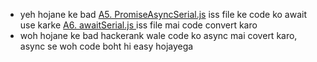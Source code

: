 * yeh hojane ke bad <a href="https://github.com/sumitsantape30/Web-Development/blob/main/A1.%20JavaScript/A5.%20Module5_Promises/A1.%20raw/A2.%20facts/A2.%20async/A3.%203-files/A5.%20PromiseAsyncSerial." target="_blank">A5. PromiseAsyncSerial.js</a> iss file ke code ko await use karke <a href="https://github.com/sumitsantape30/Web-Development/blob/main/A1.%20JavaScript/A5.%20Module5_Promises/A1.%20raw/A2.%20facts/A2.%20async/A3.%203-files/A5.%20PromiseAsyncSerial." target="_blank">A6. awaitSerial.js </a> iss file mai code convert karo
* woh hojane ke bad hackerank wale code ko async mai covert karo, async se woh code boht hi easy hojayega
